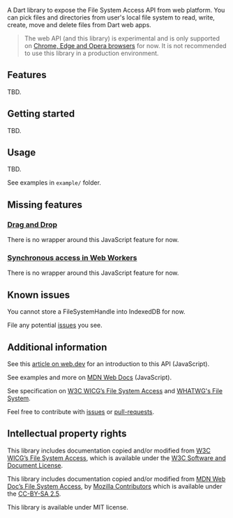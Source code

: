 A Dart library to expose the File System Access API from web platform.
You can pick files and directories from user's local file system to read, write, create, move and delete files from Dart
web apps.

> The web API (and this library) is experimental and is only supported on [Chrome, Edge and Opera browsers] for now.
> It is not recommended to use this library in a production environment.

## Features

TBD.

## Getting started

TBD.

## Usage

TBD.

See examples in `example/` folder.

## Missing features

### [Drag and Drop]
There is no wrapper around this JavaScript feature for now.

### [Synchronous access in Web Workers]
There is no wrapper around this JavaScript feature for now.

## Known issues

You cannot store a FileSystemHandle into IndexedDB for now.

File any potential [issues] you see.

## Additional information
See this [article on web.dev] for an introduction to this API (JavaScript).

See examples and more on [MDN Web Docs] (JavaScript).

See specification on [W3C WICG’s File System Access] and [WHATWG's File System].

Feel free to contribute with [issues] or [pull-requests].

## Intellectual property rights
This library includes documentation copied and/or modified from [W3C WICG’s File System Access], which is available 
under the [W3C Software and Document License]. 

This library includes documentation copied and/or modified from [MDN Web Doc’s File System Access], by 
[Mozilla Contributors] which is available under the [CC-BY-SA 2.5](https://creativecommons.org/licenses/by-sa/2.5/).

This library is available under MIT license.

<!-- Table of Links -->
[Chrome, Edge and Opera browsers]: https://developer.mozilla.org/docs/Web/API/File_System_Access_API#browser_compatibility
[Drag and Drop]: https://developer.mozilla.org/docs/Web/API/DataTransferItem/getAsFileSystemHandle
[Synchronous access in Web Workers]: https://fs.spec.whatwg.org/#api-filesystemfilehandle-createsyncaccesshandle

[issues]: https://github.com/poirierlouis/file_system_access_api/issues
[pull-requests]: https://github.com/poirierlouis/file_system_access_api/pulls

[MDN Web Docs]: https://developer.mozilla.org/docs/Web/API/File_System_Access_API
[MDN Web Doc’s File System Access]: https://developer.mozilla.org/docs/Web/API/File_System_Access_API
[W3C WICG’s File System Access]: https://wicg.github.io/file-system-access/
[article on web.dev]: https://web.dev/file-system-access/
[WHATWG's File System]: https://fs.spec.whatwg.org/

[W3C Software and Document License]: https://www.w3.org/Consortium/Legal/2015/copyright-software-and-document
[Mozilla Contributors]: https://developer.mozilla.org/docs/Web/API/File_System_Access_API/contributors.txt
